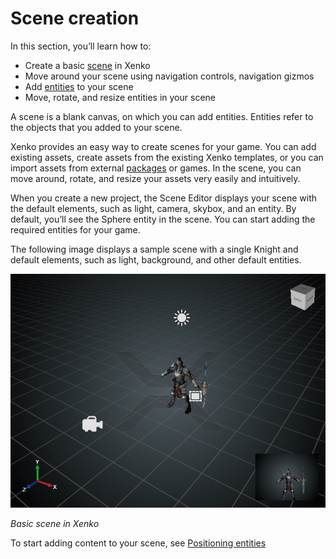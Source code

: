 # Scene creation

In this section, you’ll learn how to:

* Create a basic [scene](xref:scene) in Xenko
* Move around your scene using navigation controls, navigation gizmos
* Add [entities](xref:entity) to your scene
* Move, rotate, and resize entities in your scene

A scene is a blank canvas, on which you can add entities. Entities refer to the objects that you added to your scene. 

Xenko provides an easy way to create scenes for your game. You can add existing assets, create assets from the existing Xenko templates, or you can import assets from external [packages](xref:package) or games. In the scene, you can move around, rotate, and resize your assets very easily and intuitively.

When you create a new project, the Scene Editor displays your scene with the default elements, such as light, camera, skybox, and an entity. By default, you’ll see the Sphere entity in the scene. You can start adding the required entities for your game.

The following image displays a sample scene with a single Knight and default elements, such as light, background, and other default entities.

   ![Basic scene in Xenko](media/scene-creation-basic-scene-in-xenko.png)

   _Basic scene in Xenko_

To start adding content to your scene, see [Positioning entities](positioning-entities.md)
